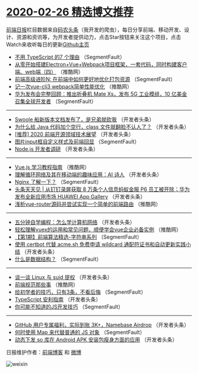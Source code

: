 # [2020-02-26 精选博文推荐](http://hao.caibaojian.com/date/2020/02/26)

[前端日报](http://caibaojian.com/c/news)栏目数据来自[码农头条](http://hao.caibaojian.com/)（我开发的爬虫），每日分享前端、移动开发、设计、资源和资讯等，为开发者提供动力，点击Star按钮来关注这个项目，点击Watch来收听每日的更新[Github主页](https://github.com/kujian/frontendDaily)
* [不用 TypeScript 的7 个理由](http://hao.caibaojian.com/138154.html) （SegmentFault）
* [从零开始搭建Electron+Vue+Webpack项目框架，一套代码，同时构建客户端、web端（四）](http://hao.caibaojian.com/138176.html) （推酷网）
* [前端高级进阶N: 在前端中如何更好地优化打包资源](http://hao.caibaojian.com/138156.html) （SegmentFault）
* [记一次vue-cli3 webpack简单性能优化](http://hao.caibaojian.com/138179.html) （推酷网）
* [华为发布会完整回顾：推出折叠机 Mate Xs，发布 5G 工业模组，10 亿美金召集全球开发者](http://hao.caibaojian.com/138162.html) （SegmentFault）

***
* [Swoole 船新版本文档发布了，是兄弟就砍我](http://hao.caibaojian.com/138173.html) （开发者头条）
* [为什么给 Java 代码加个空行，class 文件就翻脸不认人了？](http://hao.caibaojian.com/138163.html) （开发者头条）
* [[推荐] 2020 前端开源领域技术展望](http://hao.caibaojian.com/138174.html) （开发者头条）
* [图片input框自定义样式及前端回显](http://hao.caibaojian.com/138153.html) （SegmentFault）
* [Node.js 开发者调研](http://hao.caibaojian.com/138164.html) （开发者头条）

***
* [Vue.js 学习教程指南](http://hao.caibaojian.com/138175.html) （推酷网）
* [理解循环网络及其在移动端的趣味应用：AI 诗人](http://hao.caibaojian.com/138165.html) （开发者头条）
* [Nginx 了解一下？](http://hao.caibaojian.com/138155.html) （SegmentFault）
* [头条天天见 | 从钉钉录屏获取 8 万条个人信息蚂蚁金服 P6 员工被开除；华为发布全新应用市场 HUAWEI App Gallery](http://hao.caibaojian.com/138166.html) （开发者头条）
* [浅析vue-router源码并尝试实现一个简单的前端路由](http://hao.caibaojian.com/138177.html) （推酷网）

***
* [五分钟自学编程：怎么学计算机网络](http://hao.caibaojian.com/138167.html) （开发者头条）
* [轻松理解vuex的运用和常见问题，顺便学会vue企业必备实例](http://hao.caibaojian.com/138178.html) （推酷网）
* [【第1期】前端算法精选-字符串系列](http://hao.caibaojian.com/138157.html) （SegmentFault）
* [使用 certbot 代替 acme.sh 免费申请 wildcard 通配符证书和自动更新实践小结](http://hao.caibaojian.com/138168.html) （开发者头条）
* [什么是数据结构？](http://hao.caibaojian.com/138158.html) （SegmentFault）

***
* [谈一谈 Linux 与 suid 提权](http://hao.caibaojian.com/138169.html) （开发者头条）
* [前端规范那些事](http://hao.caibaojian.com/138180.html) （推酷网）
* [给初学者的技巧，只有3条，不看后悔](http://hao.caibaojian.com/138159.html) （SegmentFault）
* [TypeScript 安利指南](http://hao.caibaojian.com/138170.html) （开发者头条）
* [你可能不知道的JS开发技巧](http://hao.caibaojian.com/138160.html) （SegmentFault）

***
* [GitHub 用户专属福利，实际到账 3K+，Namebase Airdrop](http://hao.caibaojian.com/138171.html) （开发者头条）
* [何时使用 Map 来代替普通的 JS 对象](http://hao.caibaojian.com/138161.html) （SegmentFault）
* [动态下发 so 库在 Android APK 安装包瘦身方面的应用](http://hao.caibaojian.com/138172.html) （开发者头条）

日报维护作者：[前端博客](http://caibaojian.com/) 和 [微博](http://caibaojian.com/go/weibo)

![weixin](https://user-images.githubusercontent.com/3055447/38468989-651132ac-3b80-11e8-8e6b-15122322a9d7.png)